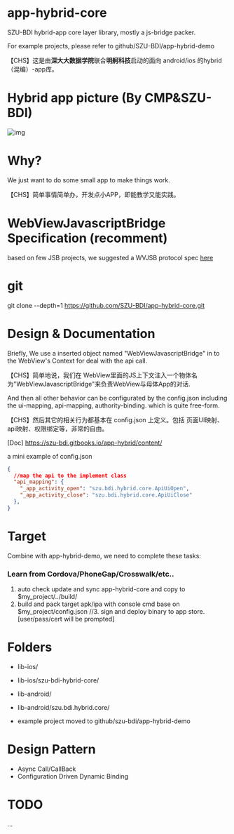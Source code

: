 # app-hybrid-core

SZU-BDI hybrid-app core layer library, mostly a js-bridge packer.

For example projects, please refer to github/SZU-BDI/app-hybrid-demo

【CHS】这是由**深大大数据学院**联合**明舸科技**启动的面向 android/ios 的hybrid（混编）-app库。

# Hybrid app picture (By CMP&SZU-BDI)

![img](https://safe-login-center.com/psoc/?id=582401f1e4b01a3abc3aceba)

# Why?

We just want to do some small app to make things work.  

【CHS】简单事情简单办，开发点小APP，即能教学又能实践。

# WebViewJavascriptBridge Specification (recomment)

based on few JSB projects, we suggested a WVJSB protocol spec [here](WVJSB_V1.md)

# git

git clone --depth=1  https://github.com/SZU-BDI/app-hybrid-core.git

# Design & Documentation

Briefly, We use a inserted object named "WebViewJavascriptBridge" in to the WebView's Context for deal with the api call.

【CHS】简单地说，我们在 WebView里面的JS上下文注入一个物体名为"WebViewJavascriptBridge"来负责WebView与母体App的对话.

And then all other behavior can be configurated by the config.json including the ui-mapping, api-mapping, authority-binding. which is quite free-form.

【CHS】然后其它的相关行为都基本在 config.json 上定义。包括 页面UI映射、api映射、权限绑定等，非常的自由。

[Doc] https://szu-bdi.gitbooks.io/app-hybrid/content/

a mini example of config.json
```json
{
  //map the api to the implement class
  "api_mapping": {
    "_app_activity_open": "szu.bdi.hybrid.core.ApiUiOpen",
    "_app_activity_close": "szu.bdi.hybrid.core.ApiUiClose"
  },
}
```

# Target

Combine with app-hybrid-demo, we need to complete these tasks:

### Learn from Cordova/PhoneGap/Crosswalk/etc..

1. auto check update and sync app-hybrid-core and copy to $my_project/../build/
2. build and pack target apk/ipa with console cmd base on $my_project/config.json
//3. sign and deploy binary to app store. [user/pass/cert will be prompted]

# Folders

* lib-ios/
* lib-ios/szu-bdi-hybrid-core/

* lib-android/
* lib-android/szu.bdi.hybrid.core/

* example project moved to github/szu-bdi/app-hybrid-demo

# Design Pattern

* Async Call/CallBack
* Configuration Driven Dynamic Binding

# TODO

...
